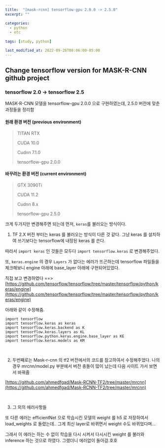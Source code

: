 ```yaml
---
title:  "[mask-rcnn] tensorflow-gpu 2.0.0 -> 2.5.0"
excerpt: ""

categories:
  - python
  - etc
  
tags: [study, python]

last_modified_at: 2022-09-26T08:06:00-05:00
---
```


## Change tensorflow version for MASK-R-CNN github project

### tensorflow 2.0  -> tensorflow 2.5

MASK-R-CNN 모델을 tensorflow-gpu 2.0.0 으로 구현하였는데, 2.5.0 버전에 맞춘 과정들을 정리함 


#### 원래 환경 버전 (previous environment)

> TITAN RTX
>  
> CUDA 10.0
>  
> Cudnn 7.1.0
> 
> tensorflow-gpu 2.0.0


#### 바꾸려는 환경 버전 (current environment)

> GTX 3090Ti
> 
> CUDA 11.2
>  
> Cudnn 8.x
> 
> tensorflow-gpu 2.5.0


크게 두가지만 변경해주면 되는데 먼저, `keras`를 불러오는 방식이다.

1. TF 2.X 버전 부터는 keras 를 불러오는 방식이 다른 것 같다. 그냥 keras 를 설치하여 쓰기보다는 tensorflow에 내장된 keras 를 쓴다. 

따라서 `import keras` 인 것들은 모두다 `import tensorflow.keras` 로 변경해주었다. 

또, `keras.engine` 의 경우 `Layers` 가 없다는 에러가 뜨곤하는데 tensorflow 파일들을 체크해보니 engine 아래에 base_layer 아래에 구현되어있었다. 

직접 보고 변경하였다 ==> [https://github.com/tensorflow/tensorflow/tree/master/tensorflow/python/keras/engine](https://github.com/tensorflow/tensorflow/tree/master/tensorflow/python/keras/engine)

아래와 같이 수정해줌. 

~~~
import tensorflow 
import tensorflow.keras as keras
import tensorflow.keras.backend as K
import tensorflow.keras.layers as KL
import tensorflow.python.keras.engine.base_layer as KE
import tensorflow.keras.models as KM
~~~

<br>

2. 두번째로는 Mask-r-cnn 의 tf2 버전에서의 코드를 참고하여서 수정해주었다. 나의 경우 mrcnn/model.py 부분에서 버전 충돌이 많이 났는데 다음 사이트 가서 보면서 바꿔줌

[https://github.com/ahmedfgad/Mask-RCNN-TF2/tree/master/mrcnn](https://github.com/ahmedfgad/Mask-RCNN-TF2/tree/master/mrcnn)


<br>

3. 그 외의 에러사항들

또 다른 에러는 efficientNet 으로 학습시킨 모델의 weight 를 h5 로 저장하여서 load_weights 로 돌렸는데.. 그게 최신 layer로 바뀌면서 weight 수도 바뀌었다며... 

그래서 이 에러는 하는 수 없이 학습을 다시 시켜서 다시시킨 weight 를 불러와 inference 하는 것으로 하였다. 그랬더니 에러없이 돌아감.호호



